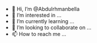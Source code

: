 - 👋 Hi, I’m @Abdulrhmanbella
- 👀 I’m interested in ...
- 🌱 I’m currently learning ...
- 💞️ I’m looking to collaborate on ...
- 📫 How to reach me ...

<!---
Abdulrhmanbella/Abdulrhmanbella is a ✨ special ✨ repository because its `README.md` (this file) appears on your GitHub profile.
You can click the Preview link to take a look at your changes.
--->
